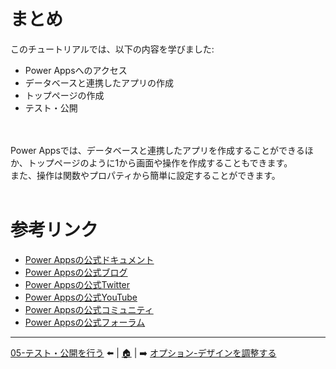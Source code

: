 # まとめ
このチュートリアルでは、以下の内容を学びました:
- Power Appsへのアクセス
- データベースと連携したアプリの作成
- トップページの作成
- テスト・公開
<br>
<br>
Power Appsでは、データベースと連携したアプリを作成することができるほか、トップページのように1から画面や操作を作成することもできます。<br>
また、操作は関数やプロパティから簡単に設定することができます。<br>
<br>

# 参考リンク
- [Power Appsの公式ドキュメント](https://docs.microsoft.com/ja-jp/powerapps/)
- [Power Appsの公式ブログ](https://powerapps.microsoft.com/ja-jp/blog/)
- [Power Appsの公式Twitter](https://twitter.com/MSPowerApps)
- [Power Appsの公式YouTube](https://www.youtube.com/user/MSFTPowerApps)
- [Power Appsの公式コミュニティ](https://powerusers.microsoft.com/t5/Power-Apps-Community/ct-p/PowerApps1)
- [Power Appsの公式フォーラム](https://powerusers.microsoft.com/t5/Forums/ct-p/PA_Comm_Forums)

---
[05-テスト・公開を行う](./05-test-publish.md) ⬅️ | [🏠](./README.md) | ➡️ [オプション-デザインを調整する](./op-design.md)
